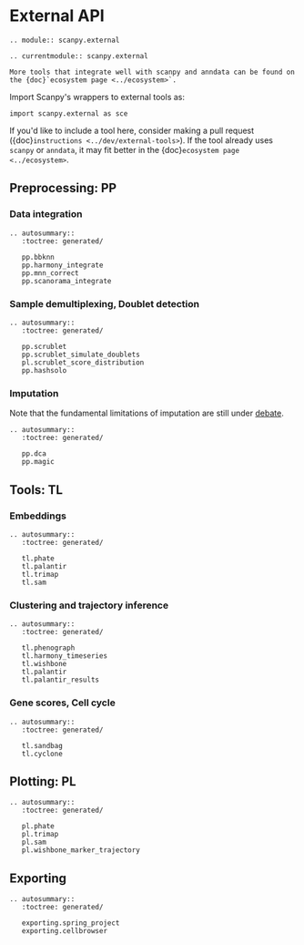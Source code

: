 # External API

```{eval-rst}
.. module:: scanpy.external
```

```{eval-rst}
.. currentmodule:: scanpy.external
```

```{note}
More tools that integrate well with scanpy and anndata can be found on the {doc}`ecosystem page <../ecosystem>`.
```

Import Scanpy's wrappers to external tools as:

```
import scanpy.external as sce
```

If you'd like to include a tool here, consider making a pull request ({doc}`instructions <../dev/external-tools>`).
If the tool already uses `scanpy` or `anndata`, it may fit better in the {doc}`ecosystem page <../ecosystem>`.

## Preprocessing: PP

### Data integration

```{eval-rst}
.. autosummary::
   :toctree: generated/

   pp.bbknn
   pp.harmony_integrate
   pp.mnn_correct
   pp.scanorama_integrate

```

### Sample demultiplexing, Doublet detection

```{eval-rst}
.. autosummary::
   :toctree: generated/

   pp.scrublet
   pp.scrublet_simulate_doublets
   pl.scrublet_score_distribution
   pp.hashsolo
```

### Imputation

Note that the fundamental limitations of imputation are still under [debate](https://github.com/scverse/scanpy/issues/189).

```{eval-rst}
.. autosummary::
   :toctree: generated/

   pp.dca
   pp.magic

```

## Tools: TL

### Embeddings

```{eval-rst}
.. autosummary::
   :toctree: generated/

   tl.phate
   tl.palantir
   tl.trimap
   tl.sam
```

### Clustering and trajectory inference

```{eval-rst}
.. autosummary::
   :toctree: generated/

   tl.phenograph
   tl.harmony_timeseries
   tl.wishbone
   tl.palantir
   tl.palantir_results
```

### Gene scores, Cell cycle

```{eval-rst}
.. autosummary::
   :toctree: generated/

   tl.sandbag
   tl.cyclone

```

## Plotting: PL

```{eval-rst}
.. autosummary::
   :toctree: generated/

   pl.phate
   pl.trimap
   pl.sam
   pl.wishbone_marker_trajectory
```

## Exporting

```{eval-rst}
.. autosummary::
   :toctree: generated/

   exporting.spring_project
   exporting.cellbrowser
```
